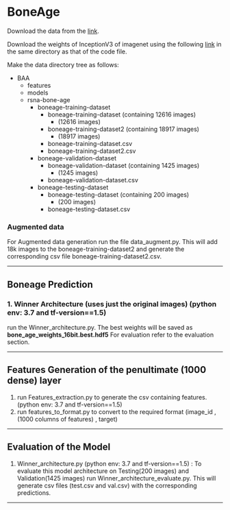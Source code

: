 # BoneAge

Download the data from the [link](https://stanfordmedicine.app.box.com/s/4r1zwio6z6lrzk7zw3fro7ql5mnoupcv/folder/42459416739).

Download the weights of InceptionV3 of imagenet using the following [link](https://github.com/kohpangwei/influence-release/blob/master/inception/inception_v3_weights_tf_dim_ordering_tf_kernels_notop.h5) in the same directory as that of the code file.

Make the data directory tree as follows:
- BAA
    - features
    - models
    - rsna-bone-age
        - boneage-training-dataset
            - boneage-training-dataset (containing 12616 images)
                - (12616 images)
            - boneage-training-dataset2 (containing 18917 images)
                - (18917 images)
            - boneage-training-dataset.csv
            - boneage-training-dataset2.csv
        - boneage-validation-dataset
            - boneage-validation-dataset (containing 1425 images)
                - (1245 images)
            - boneage-validation-dataset.csv
        - boneage-testing-dataset
            - boneage-testing-dataset (containing 200 images)
                - (200 images)
            - boneage-testing-dataset.csv


### Augmented data 
For Augmented data generation run the file data_augment.py. This will add 18k images to the boneage-training-dataset2 and generate the corresponding csv file boneage-training-dataset2.csv.

---

## Boneage Prediction

### 1. Winner Architecture (uses just the original images) (python env: 3.7 and tf-version==1.5)
run the Winner_architecture.py. The best weights will be saved as **bone_age_weights_16bit.best.hdf5**
For evaluation refer to the evaluation section.

---

## Features Generation of the penultimate (1000 dense) layer
1. run Features_extraction.py to generate the csv containing features. (python env: 3.7 and tf-version==1.5)
2. run features_to_format.py to convert to the required format (image_id , (1000 columns of features) , target)

---

## Evaluation of the Model
1. Winner_architecture.py (python env: 3.7 and tf-version==1.5) : To evaluate this model architecture on Testing(200 images) and Validation(1425 images) run Winner_architecture_evaluate.py. This will generate csv files (test.csv and val.csv) with the corresponding predictions.

---
